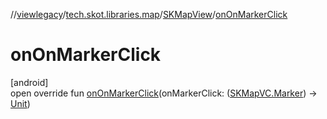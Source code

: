 //[viewlegacy](../../../index.md)/[tech.skot.libraries.map](../index.md)/[SKMapView](index.md)/[onOnMarkerClick](on-on-marker-click.md)

# onOnMarkerClick

[android]\
open override fun [onOnMarkerClick](on-on-marker-click.md)(onMarkerClick: ([SKMapVC.Marker](../../../../viewcontract/viewcontract/tech.skot.libraries.map/-s-k-map-v-c/-marker/index.md)) -&gt; [Unit](https://kotlinlang.org/api/latest/jvm/stdlib/kotlin/-unit/index.html))
